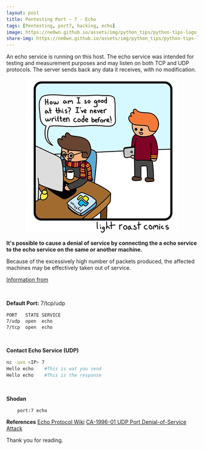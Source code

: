 ```yaml
---
layout: post
title: Pentesting Port - 7 - Echo 
tags: [Pentesting, port7, hacking, echo]
image: https://ne0wn.github.io/assets/img/python_tips/python-tips-logo.png
share-img: https://ne0wn.github.io/assets/img/python_tips/python-tips-logo.png
---
```


An echo service is running on this host. The echo service was intended for testing and measurement purposes and may listen on both TCP and UDP protocols. The server sends back any data it receives, with no modification.

<center><img src="/assets/img/python_tips/py-joke.jpg" alt="Python Joke"></center>

<b>It's possible to cause a denial of service by connecting the a echo service to the echo service on the same or another machine.</b>

Because of the excessively high number of packets produced, the affected machines may be effectively taken out of service.

[Information from](https://www.acunetix.com/vulnerabilities/web/echo-service-running)

<br>

<b>Default Port:</b> 7/tcp/udp

```shell
PORT   STATE SERVICE
7/udp  open  echo
7/tcp  open  echo
```
<br>

<b>Contact Echo Service (UDP)</b>

```bash
nc -uvn <IP> 7
Hello echo    #This is wat you send
Hello echo    #This is the response
```
<br>

<b>Shodan</b>
```shell
    port:7 echo
```

<b>References</b>
[Echo Protocol Wiki](https://en.wikipedia.org/wiki/Echo_Protocol)
[CA-1996-01 UDP Port Denial-of-Service Attack](https://resources.sei.cmu.edu/library/asset-view.cfm?assetID=496170)

Thank you for reading.